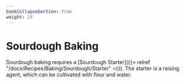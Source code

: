 ```yaml
---
bookCollapseSection: true
weight: 20
---
```


# Sourdough Baking

Sourdough baking requires a [Sourdough Starter]({{< relref "/docs/Recipes/Baking/Sourdough/Starter" >}}). The starter is a raising agent, which can be cultivated with flour and water. 